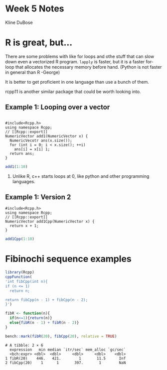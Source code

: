 Week 5 Notes
================
Kline DuBose

# R is great, but…

There are some problems with like for loops and othe stuff that can slow
down even a vectorized R program. `lapply` is faster, but it is a faster
for-loop that allocates the necessary memory before hand. (Python is not
faster in general than R -George)

It is better to get proficient in one language than use a bunch of them.

rcpp11 is another similar package that could be worth looking into.

## Example 1: Looping over a vector

``` rcpp

#include<Rcpp.h>
using namespace Rcpp;
// [[Rcpp::export]]
NumericVector add1(NumericVector x) {
  NumericVecotr ans(x.size());
  for (int i = 0; i < x.size(); ++i)
    ans[i] = x[i] 1;
  return ans;
}
```

``` r
add1(1:10)
```

1)  Unlike R, c++ starts loops at 0, like python and other programming
    languages.

## Example 1: Version 2

``` rcpp
#include<Rcpp.h>
using namespace Rcpp;
// [[Rcpp::export]]
NumericVector add1Cpp(NumericVector x) {
  return x + 1;
}
```

``` r
add1Cpp(1:10)
```

# Fibinochi sequence examples

``` r
library(Rcpp)
cppFunction(
'int fibCpp(int n){
if (n <= 1) 
  return n;

return fibCpp(n - 1) + fibCpp(n - 2);
}')

fibR <- function(n){
  if(n<=1){return(n)}
  else{fibR(n - 1) + fibR(n - 2)}
}

bench::mark(fibR(20), fibCpp(20), relative = TRUE)
```

    # A tibble: 2 × 6
      expression   min median `itr/sec` mem_alloc `gc/sec`
      <bch:expr> <dbl>  <dbl>     <dbl>     <dbl>    <dbl>
    1 fibR(20)    446.   421.        1       11.5      Inf
    2 fibCpp(20)    1      1       397.       1        NaN

